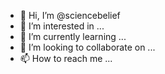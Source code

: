- 👋 Hi, I’m @sciencebelief
- 👀 I’m interested in ...
- 🌱 I’m currently learning ...
- 💞️ I’m looking to collaborate on ...
- 📫 How to reach me ...

<!---
sciencebelief/sciencebelief is a ✨ special ✨ repository because its `README.md` (this file) appears on your GitHub profile.
You can click the Preview link to take a look at your changes.
--->
